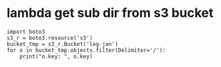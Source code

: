 # lambda get sub dir from s3 bucket
```
import boto3
s3_r = boto3.resource('s3')
bucket_tmp = s3_r.Bucket('log-jan')
for o in bucket_tmp.objects.filter(Delimiter='/'):
    print("o.key: ", o.key)
```
